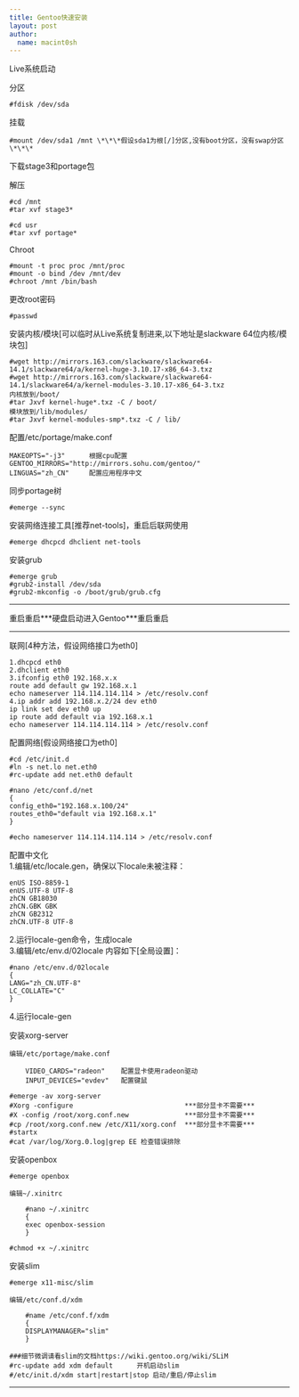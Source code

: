 ```yaml
---
title: Gentoo快速安装 
layout: post
author:
  name: macint0sh
---
```

Live系统启动       

分区       

    #fdisk /dev/sda     

挂载

    #mount /dev/sda1 /mnt \*\*\*假设sda1为根[/]分区,没有boot分区，没有swap分区\*\*\*     

下载stage3和portage包     

解压     

    #cd /mnt     
    #tar xvf stage3*    

    #cd usr       
    #tar xvf portage*     
Chroot

    #mount -t proc proc /mnt/proc       
    #mount -o bind /dev /mnt/dev     
    #chroot /mnt /bin/bash       

更改root密码

    #passwd

安装内核/模块[可以临时从Live系统复制进来,以下地址是slackware 64位内核/模块包]     
    
    #wget http://mirrors.163.com/slackware/slackware64-14.1/slackware64/a/kernel-huge-3.10.17-x86_64-3.txz    
    #wget http://mirrors.163.com/slackware/slackware64-14.1/slackware64/a/kernel-modules-3.10.17-x86_64-3.txz     
    内核放到/boot/     
    #tar Jxvf kernel-huge*.txz -C / boot/    
    模块放到/lib/modules/      
    #tar Jxvf kernel-modules-smp*.txz -C / lib/     

配置/etc/portage/make.conf      

    MAKEOPTS="-j3"      根据cpu配置         
    GENTOO_MIRRORS="http://mirrors.sohu.com/gentoo/"      
    LINGUAS="zh_CN"     配置应用程序中文            

同步portage树      

    #emerge --sync       

安装网络连接工具[推荐net-tools]，重启后联网使用 

    #emerge dhcpcd dhclient net-tools           

安装grub 

    #emerge grub      
    #grub2-install /dev/sda         
    #grub2-mkconfig -o /boot/grub/grub.cfg         

****************************************         

重启重启\*\**硬盘启动进入Gentoo\*\**重启重启             

****************************************         
联网[4种方法，假设网络接口为eth0]               

    1.dhcpcd eth0      
    2.dhclient eth0       
    3.ifconfig eth0 192.168.x.x      
    route add default gw 192.168.x.1      
    echo nameserver 114.114.114.114 > /etc/resolv.conf     
    4.ip addr add 192.168.x.2/24 dev eth0     
    ip link set dev eth0 up      
    ip route add default via 192.168.x.1       
    echo nameserver 114.114.114.114 > /etc/resolv.conf       

配置网络[假设网络接口为eth0]        

    #cd /etc/init.d     
    #ln -s net.lo net.eth0      
    #rc-update add net.eth0 default      

    #nano /etc/conf.d/net        
    {      
    config_eth0="192.168.x.100/24"           
    routes_eth0="default via 192.168.x.1"          
    }           

    #echo nameserver 114.114.114.114 > /etc/resolv.conf         

配置中文化          
1.编辑/etc/locale.gen，确保以下locale未被注释：             

    enUS ISO-8859-1             
    enUS.UTF-8 UTF-8            
    zhCN GB18030                
    zhCN.GBK GBK                
    zhCN GB2312             
    zhCN.UTF-8 UTF-8                

2.运行locale-gen命令，生成locale                
3.编辑/etc/env.d/02locale 内容如下[全局设置]：                  
    
    #nano /etc/env.d/02locale                   
    {
    LANG="zh_CN.UTF-8"                      
    LC_COLLATE="C"                  
    }

4.运行locale-gen              

安装xorg-server                 

    编辑/etc/portage/make.conf                          
    
        VIDEO_CARDS="radeon"	配置显卡使用radeon驱动                      
        INPUT_DEVICES="evdev" 	配置键鼠                                

    #emerge -av xorg-server                 
    #Xorg -configure                            ***部分显卡不需要***        
    #X -config /root/xorg.conf.new              ***部分显卡不需要***         
    #cp /root/xorg.conf.new /etc/X11/xorg.conf  ***部分显卡不需要***         
    #startx                                                 
    #cat /var/log/Xorg.0.log|grep EE 检查错误排除

安装openbox                     

    #emerge openbox                         
                    
    编辑~/.xinitrc                      
        
        #nano ~/.xinitrc                    
        {                       
        exec openbox-session                    
        }                       
                        
    #chmod +x ~/.xinitrc                        

安装slim                

    #emerge x11-misc/slim               
                        
    编辑/etc/conf.d/xdm         
        
        #name /etc/conf.f/xdm
        {
        DISPLAYMANAGER="slim"           
        }
    
    ###细节微调请看slim的文档https://wiki.gentoo.org/wiki/SLiM              
    #rc-update add xdm default 		开机启动slim                    
    #/etc/init.d/xdm start|restart|stop	启动/重启/停止slim                  

****************************************         

